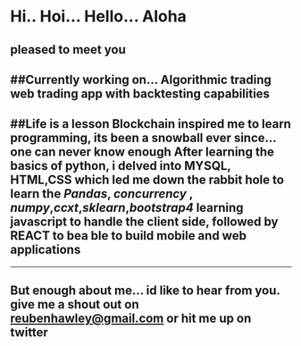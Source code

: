 # Hi.. Hoi... Hello... Aloha
pleased to meet you
---
##Currently working on...
Algorithmic trading web trading app with backtesting capabilities
---
##Life is a lesson
Blockchain inspired me to learn programming, its been a snowball ever since... one can never know enough
After learning the basics of **python**, i delved into **MYSQL**, **HTML**,**CSS**
which led me down the rabbit hole to learn the *Pandas*, *concurrency* , *numpy*,*ccxt*,*sklearn*,*bootstrap4*
learning javascript to handle the client side, followed by REACT to bea ble to build mobile and web applications 
--- 
---
But enough about me... id like to hear from you. give me a shout out on reubenhawley@gmail.com or hit me up on twitter
---
<!--
**ReubenHawley/ReubenHawley** is a ✨ _special_ ✨ repository because its `README.md` (this file) appears on your GitHub profile.

👯 I’m looking to collaborate on data science projects, from time series based to medicine based research, i believe data is the way of the future.
- 🤔 I’m looking for help with javascript and asynchronous programming
- 💬 Ask me about python and trading, i just cant shut up about them

- 📫 How to reach me: drop me a mail at 
- 😄 Pronouns: DURACELL
- ⚡ Fun fact: ...
-->
